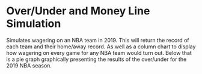 # Over/Under and Money Line Simulation
Simulates wagering on an NBA team in 2019. This will return the record of each team and their home/away record. As well as a column chart to display how wagering on every game for any NBA team would turn out. Below that is a pie graph graphically presenting the results of the over/under for the 2019 NBA season.
